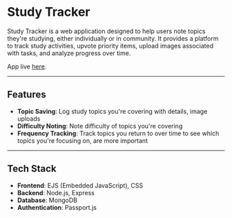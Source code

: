 # Study Tracker

Study Tracker is a web application designed to help users note topics they're studying, either individually or in community. It provides a platform to track study activities, upvote priority items, upload images associated with tasks, and analyze progress over time.

App live [here](https://study-tracker-d0hr.onrender.com).

---

## Features

- **Topic Saving**: Log study topics you're covering with details, image uploads
- **Difficulty Noting**: Note difficulty of topics you're covering
- **Frequency Tracking**: Track topics you return to over time to see which topics you're focusing on, are more important

---

## Tech Stack

- **Frontend**: EJS (Embedded JavaScript), CSS
- **Backend**: Node.js, Express
- **Database**: MongoDB
- **Authentication**: Passport.js

